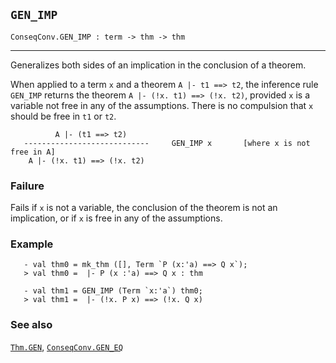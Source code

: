 ## `GEN_IMP`

``` hol4
ConseqConv.GEN_IMP : term -> thm -> thm
```

------------------------------------------------------------------------

Generalizes both sides of an implication in the conclusion of a theorem.

When applied to a term `x` and a theorem `A |- t1 ==> t2`, the inference
rule `GEN_IMP` returns the theorem `A |- (!x. t1) ==> (!x. t2)`,
provided `x` is a variable not free in any of the assumptions. There is
no compulsion that `x` should be free in `t1` or `t2`.

``` hol4
          A |- (t1 ==> t2)
   ----------------------------     GEN_IMP x       [where x is not free in A]
    A |- (!x. t1) ==> (!x. t2)
```

### Failure

Fails if `x` is not a variable, the conclusion of the theorem is not an
implication, or if `x` is free in any of the assumptions.

### Example

``` hol4
   - val thm0 = mk_thm ([], Term `P (x:'a) ==> Q x`);
   > val thm0 =  |- P (x :'a) ==> Q x : thm

   - val thm1 = GEN_IMP (Term `x:'a`) thm0;
   > val thm1 =  |- (!x. P x) ==> (!x. Q x)
```

### See also

[`Thm.GEN`](#Thm.GEN), [`ConseqConv.GEN_EQ`](#ConseqConv.GEN_EQ)
